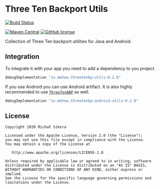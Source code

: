 # Three Ten Backport Utils

[![Build Status](https://app.bitrise.io/app/b9bf3ceccdac62c8/status.svg?token=gtUCD_ODAZoTGJWnD_1ExA&branch=master)](https://app.bitrise.io/app/b9bf3ceccdac62c8)

[![Maven Central](https://maven-badges.herokuapp.com/maven-central/io.mehow.threetenbp/utils/badge.svg)](https://search.maven.org/search?q=g:io.mehow.threetenbp)
[![GitHub license](https://img.shields.io/badge/license-Apache%20License%202.0-blue.svg?style=flat)](https://www.apache.org/licenses/LICENSE-2.0)

Collection of Three Ten backport utilities for Java and Android.

## Integration

To integrate it with your app you need to add a dependency to you project.

```groovy
debugImplementation "io.mehow.threetenbp:utils:0.2.0"
```

If you use Android you can use Android artifact. It is also highly recommended to use [`ThreeTenABP`](https://github.com/JakeWharton/ThreeTenABP) as well.

```groovy
debugImplementation "io.mehow.threetenbp:android-utils:0.2.0"
```

## License

    Copyright 2020 Michał Sikora

    Licensed under the Apache License, Version 2.0 (the "License");
    you may not use this file except in compliance with the License.
    You may obtain a copy of the License at

       http://www.apache.org/licenses/LICENSE-2.0

    Unless required by applicable law or agreed to in writing, software
    distributed under the License is distributed on an "AS IS" BASIS,
    WITHOUT WARRANTIES OR CONDITIONS OF ANY KIND, either express or implied.
    See the License for the specific language governing permissions and
    limitations under the License.
